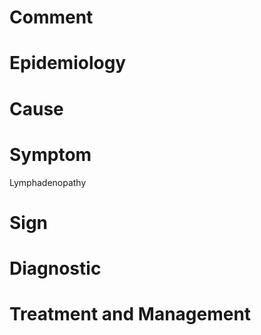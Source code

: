 # Comment

# Epidemiology

# Cause

# Symptom

Lymphadenopathy

# Sign

# Diagnostic

# Treatment and Management
